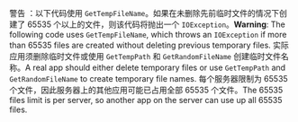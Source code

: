<span data-ttu-id="6eb10-101">警告  ：以下代码使用 `GetTempFileName`。如果在未删除先前临时文件的情况下创建了 65535 个以上的文件，则该代码将抛出一个 `IOException`。</span><span class="sxs-lookup"><span data-stu-id="6eb10-101">**Warning**: The following code uses `GetTempFileName`, which throws an `IOException` if more than 65535 files are created without deleting previous temporary files.</span></span> <span data-ttu-id="6eb10-102">实际应用须删除临时文件或使用 `GetTempPath` 和 `GetRandomFileName` 创建临时文件名称。</span><span class="sxs-lookup"><span data-stu-id="6eb10-102">A real app should either delete temporary files or use `GetTempPath` and `GetRandomFileName` to create temporary file names.</span></span> <span data-ttu-id="6eb10-103">每个服务器限制为 65535 个文件，因此服务器上的其他应用可能已占用全部 65535 个文件。</span><span class="sxs-lookup"><span data-stu-id="6eb10-103">The 65535 files limit is per server, so another app on the server can use up all 65535 files.</span></span> 
